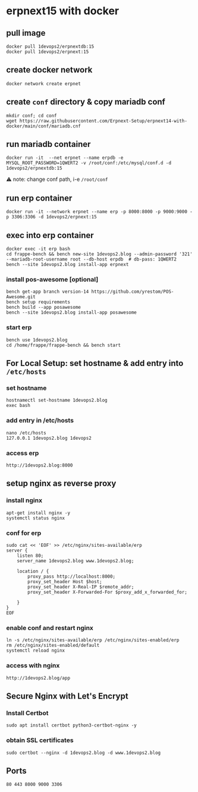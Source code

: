 # erpnext15 with docker

##  pull image
```
docker pull 1devops2/erpnextdb:15 				
docker pull 1devops2/erpnext:15
```

## create docker network
```
docker network create erpnet
```

## create `conf` directory & copy mariadb conf
```
mkdir conf; cd conf
wget https://raw.githubusercontent.com/Erpnext-Setup/erpnext14-with-docker/main/conf/mariadb.cnf
```

## run mariadb container
```
docker run -it  --net erpnet --name erpdb -e MYSQL_ROOT_PASSWORD=1QWERT2 -v /root/conf:/etc/mysql/conf.d -d 1devops2/erpnextdb:15
```
⚠ note: change conf path, i-e `/root/conf`


## run erp container
```
docker run -it --network erpnet --name erp -p 8000:8000 -p 9000:9000 -p 3306:3306 -d 1devops2/erpnext:15
```

## exec into erp container
```
docker exec -it erp bash
cd frappe-bench && bench new-site 1devops2.blog --admin-password '321' --mariadb-root-username root --db-host erpdb  # db-pass: 1QWERT2
bench --site 1devops2.blog install-app erpnext
```

### install pos-awesome [optional]
```
bench get-app branch version-14 https://github.com/yrestom/POS-Awesome.git
bench setup requirements
bench build --app posawesome
bench --site 1devops2.blog install-app posawesome
```

### start erp
```
bench use 1devops2.blog
cd /home/frappe/frappe-bench && bench start
```
## For Local Setup: set hostname & add entry into `/etc/hosts`
### set hostname
```
hostnamectl set-hostname 1devops2.blog
exec bash
```
### add entry in /etc/hosts
```
nano /etc/hosts
127.0.0.1 1devops2.blog 1devops2
```

### access erp     
```
http://1devops2.blog:8000
```

## setup nginx as reverse proxy
### install nginx
```
apt-get install nginx -y
systemctl status nginx
```
### conf for erp
```
sudo cat << 'EOF' >> /etc/nginx/sites-available/erp
server {
    listen 80;
    server_name 1devops2.blog www.1devops2.blog;

    location / {
        proxy_pass http://localhost:8000;  
        proxy_set_header Host $host;
        proxy_set_header X-Real-IP $remote_addr;
        proxy_set_header X-Forwarded-For $proxy_add_x_forwarded_for;

    }
}
EOF
```
### enable conf and restart nginx
```
ln -s /etc/nginx/sites-available/erp /etc/nginx/sites-enabled/erp
rm /etc/nginx/sites-enabled/default
systemctl reload nginx
```

### access with nginx
```
http://1devops2.blog/app
```

## Secure Nginx with Let's Encrypt
### Install Certbot
```
sudo apt install certbot python3-certbot-nginx -y
```

### obtain SSL certificates
```
sudo certbot --nginx -d 1devops2.blog -d www.1devops2.blog
```
## Ports
```
80 443 8000 9000 3306
```
